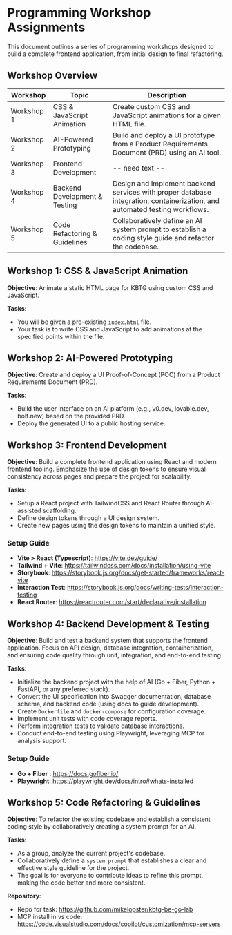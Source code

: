 # Programming Workshop Assignments

This document outlines a series of programming workshops designed to build a complete frontend application, from initial design to final refactoring.

## Workshop Overview

| Workshop | Topic | Description |
|----------|-------|-------------|
| Workshop 1 | CSS & JavaScript Animation | Create custom CSS and JavaScript animations for a given HTML file. |
| Workshop 2 | AI-Powered Prototyping | Build and deploy a UI prototype from a Product Requirements Document (PRD) using an AI tool. |
| Workshop 3 | Frontend Development | -- need text -- |
| Workshop 4 | Backend Development & Testing | Design and implement backend services with proper database integration, containerization, and automated testing workflows. |
| Workshop 5 | Code Refactoring & Guidelines | Collaboratively define an AI system prompt to establish a coding style guide and refactor the codebase. |

## Workshop 1: CSS & JavaScript Animation

**Objective**: Animate a static HTML page for KBTG using custom CSS and JavaScript.

**Tasks**:
- You will be given a pre-existing `index.html` file.
- Your task is to write CSS and JavaScript to add animations at the specified points within the file.

## Workshop 2: AI-Powered Prototyping

**Objective**: Create and deploy a UI Proof-of-Concept (POC) from a Product Requirements Document (PRD).

**Tasks**:
- Build the user interface on an AI platform (e.g., v0.dev, lovable.dev, bolt.new) based on the provided PRD.
- Deploy the generated UI to a public hosting service.

## Workshop 3: Frontend Development

**Objective**: Build a complete frontend application using React and modern frontend tooling. Emphasize the use of design tokens to ensure visual consistency across pages and prepare the project for scalability.

**Tasks**:
- Setup a React project with TailwindCSS and React Router through AI-assisted scaffolding.  
- Define design tokens through a UI design system.  
- Create new pages using the design tokens to maintain a unified style.  

### Setup Guide

-   **Vite > React (Typescript)**: https://vite.dev/guide/
-   **Tailwind + Vite**: https://tailwindcss.com/docs/installation/using-vite
-   **Storybook**: https://storybook.js.org/docs/get-started/frameworks/react-vite
-   **Interaction Test**: https://storybook.js.org/docs/writing-tests/interaction-testing
-   **React Router**: https://reactrouter.com/start/declarative/installation

## Workshop 4: Backend Development & Testing

**Objective**: Build and test a backend system that supports the frontend application. Focus on API design, database integration, containerization, and ensuring code quality through unit, integration, and end-to-end testing.

**Tasks**:
- Initialize the backend project with the help of AI (Go + Fiber, Python + FastAPI, or any preferred stack).  
- Convert the UI specification into Swagger documentation, database schema, and backend code (using docs to guide development).  
- Create `Dockerfile` and `docker-compose` for configuration coverage.  
- Implement unit tests with code coverage reports.  
- Perform integration tests to validate database interactions.  
- Conduct end-to-end testing using Playwright, leveraging MCP for analysis support.  

### Setup Guide

- **Go + Fiber** : https://docs.gofiber.io/
- **Playwright**: https://playwright.dev/docs/intro#whats-installed

## Workshop 5: Code Refactoring & Guidelines

**Objective**: To refactor the existing codebase and establish a consistent coding style by collaboratively creating a system prompt for an AI.

**Tasks**:
- As a group, analyze the current project's codebase.
- Collaboratively define a `system prompt` that establishes a clear and effective style guideline for the project.
- The goal is for everyone to contribute ideas to refine this prompt, making the code better and more consistent.

**Repository**:
- Repo for task: https://github.com/mikelopster/kbtg-be-go-lab
- MCP install in vs code: https://code.visualstudio.com/docs/copilot/customization/mcp-servers